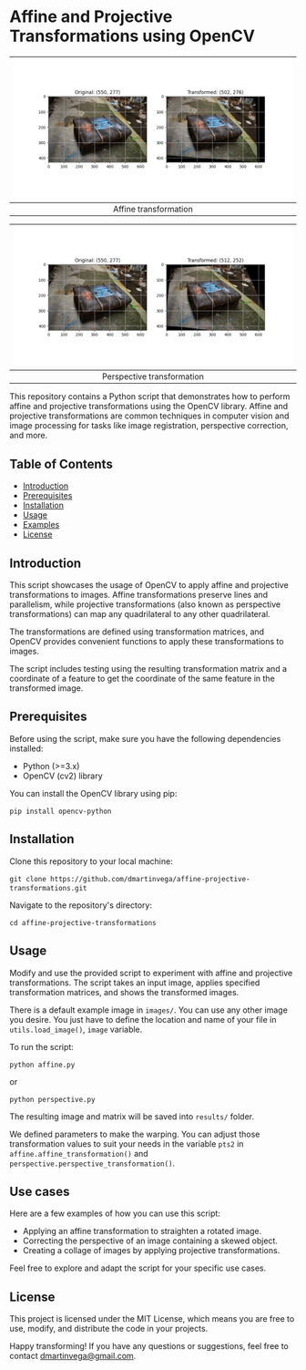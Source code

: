 # Affine and Projective Transformations using OpenCV

| ![affine-example.png](readme%20files/affine-example.png) | 
|:--------------------------------------------------------:| 
|                          Affine transformation                           |

| ![perspective-example.png](readme%20files/perspective-example.png) | 
|:------------------------------------------------------------------:| 
|                     Perspective transformation                     |


This repository contains a Python script that demonstrates how to perform affine and projective transformations using the OpenCV library. Affine and projective transformations are common techniques in computer vision and image processing for tasks like image registration, perspective correction, and more.

## Table of Contents

- [Introduction](#introduction)
- [Prerequisites](#prerequisites)
- [Installation](#installation)
- [Usage](#usage)
- [Examples](#examples)
- [License](#license)

## Introduction

This script showcases the usage of OpenCV to apply affine and projective transformations to images. Affine transformations preserve lines and parallelism, while projective transformations (also known as perspective transformations) can map any quadrilateral to any other quadrilateral.

The transformations are defined using transformation matrices, and OpenCV provides convenient functions to apply these transformations to images.

The script includes testing using the resulting transformation matrix and a coordinate of a feature to get the coordinate of the same feature in the transformed image.

## Prerequisites

Before using the script, make sure you have the following dependencies installed:

- Python (>=3.x)
- OpenCV (cv2) library

You can install the OpenCV library using pip:

```
pip install opencv-python
```

## Installation
Clone this repository to your local machine:

```
git clone https://github.com/dmartinvega/affine-projective-transformations.git
```

Navigate to the repository's directory:

```
cd affine-projective-transformations
```

## Usage

Modify and use the provided script to experiment with affine and projective transformations. The script takes an input image, applies specified transformation matrices, and shows the transformed images.

There is a default example image in `images/`. You can use any other image you desire. You just have to define the location and name of your file in `utils.load_image()`, `image` variable.

To run the script:

    python affine.py

or 

    python perspective.py

The resulting image and matrix will be saved into `results/` folder.

We defined parameters to make the warping. You can adjust those transformation values to suit your needs in the variable `pts2` in `affine.affine_transformation()` and `perspective.perspective_transformation()`.

## Use cases

Here are a few examples of how you can use this script:

- Applying an affine transformation to straighten a rotated image.
- Correcting the perspective of an image containing a skewed object.
- Creating a collage of images by applying projective transformations.

Feel free to explore and adapt the script for your specific use cases.

## License

This project is licensed under the MIT License, which means you are free to use, modify, and distribute the code in your projects.

Happy transforming! If you have any questions or suggestions, feel free to contact dmartinvega@gmail.com.
